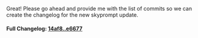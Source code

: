 Great! Please go ahead and provide me with the list of commits so we can create the changelog for the new skyprompt update.

#### **Full Changelog:** [14af8..e6677](https://github.com/mediar-ai/skyprompt/compare/14af8..e6677)


